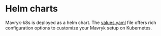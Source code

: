 # Helm charts

Mavryk-k8s is deployed as a helm chart. The [values.yaml](https://github.com/mavryk-network/mavryk-k8s/blob/master/charts/mavryk/values.yaml) file offers rich configuration options to customize your Mavryk setup on Kubernetes.
